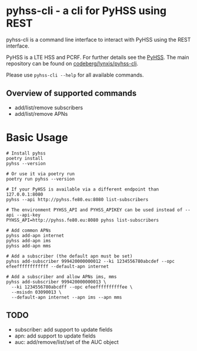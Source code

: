 # pyhss-cli - a cli for PyHSS using REST

pyhss-cli is a command line interface to interact with PyHSS using
the REST interface.

PyHSS is a LTE HSS and PCRF. For further details see the [PyHSS](https://github.com/nickvsnetworking/pyhss).
The main repository can be found on [codeberg/lynxis/pyhss-cli](https://codeberg.org/lynxis/PyHSS-cli).

Please use `pyhss-cli --help` for all available commands.

## Overview of supported commands

- add/list/remove subscribers
- add/list/remove APNs

# Basic Usage

```
# Install pyhss
poetry install
pyhss --version

# Or use it via poetry run
poetry run pyhss --version

# If your PyHSS is available via a different endpoint than 127.0.0.1:8080
pyhss --api http://pyhss.fe80.eu:8080 list-subscribers

# The environment PYHSS_API and PYHSS_APIKEY can be used instead of --api --api-key
PYHSS_API=http://pyhss.fe80.eu:8080 pyhss list-subscribers

# Add common APNs
pyhss add-apn internet
pyhss add-apn ims
pyhss add-apn mms

# Add a subscriber (the default apn must be set)
pyhss add-subscriber 999420000000012 --ki 1234556780abcdef --opc efeeffffffffffff --default-apn internet

# Add a subscriber and allow APNs ims, mms
pyhss add-subscriber 999420000000013 \
  --ki 1234556780abcdff --opc efeeffffffffffee \
  --msisdn 03090013 \
  --default-apn internet --apn ims --apn mms

```

## TODO

- subscriber: add support to update fields
- apn: add support to update fields
- auc: add/remove/list/set of the AUC object

